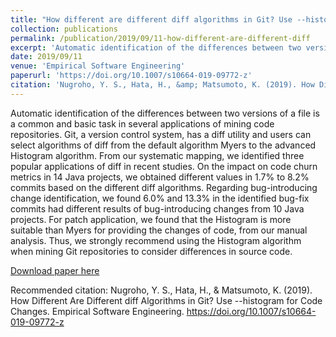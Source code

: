 ```yaml
---
title: "How different are different diff algorithms in Git? Use --histogram for code changes"
collection: publications
permalink: /publication/2019/09/11-how-different-are-different-diff
excerpt: 'Automatic identification of the differences between two versions of a file is a common and basic task in several applications of mining code repositories. Git, a version control system, has a diff utility and users can select algorithms of diff from the default algorithm Myers to the advanced Histogram algorithm. From our systematic mapping, we identified three popular applications of diff in recent studies. On the impact on code churn metrics in 14 Java projects, we obtained different values in 1.7% to 8.2% commits based on the different diff algorithms. Regarding bug-introducing change identification, we found 6.0% and 13.3% in the identified bug-fix commits had different results of bug-introducing changes from 10 Java projects. For patch application, we found that the Histogram is more suitable than Myers for providing the changes of code, from our manual analysis. Thus, we strongly recommend using the Histogram algorithm when mining Git repositories to consider differences in source code.'
date: 2019/09/11
venue: 'Empirical Software Engineering'
paperurl: 'https://doi.org/10.1007/s10664-019-09772-z'
citation: 'Nugroho, Y. S., Hata, H., &amp; Matsumoto, K. (2019). How Different Are Different diff Algorithms in Git? Use --histogram for Code Changes. Empirical Software Engineering. https://doi.org/10.1007/s10664-019-09772-z'
---
```

Automatic identification of the differences between two versions of a file is a common and basic task in several applications of mining code repositories. Git, a version control system, has a diff utility and users can select algorithms of diff from the default algorithm Myers to the advanced Histogram algorithm. From our systematic mapping, we identified three popular applications of diff in recent studies. On the impact on code churn metrics in 14 Java projects, we obtained different values in 1.7% to 8.2% commits based on the different diff algorithms. Regarding bug-introducing change identification, we found 6.0% and 13.3% in the identified bug-fix commits had different results of bug-introducing changes from 10 Java projects. For patch application, we found that the Histogram is more suitable than Myers for providing the changes of code, from our manual analysis. Thus, we strongly recommend using the Histogram algorithm when mining Git repositories to consider differences in source code.

[Download paper here](https://doi.org/10.1007/s10664-019-09772-z)

Recommended citation: Nugroho, Y. S., Hata, H., & Matsumoto, K. (2019). How Different Are Different diff Algorithms in Git? Use --histogram for Code Changes. Empirical Software Engineering. https://doi.org/10.1007/s10664-019-09772-z